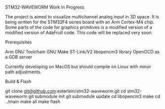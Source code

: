 STM32-WAVEWORM
Work In Progress

The project is aimed to visualize multichannel analog input in 3D space.
It is being written for the STM32F4 series board with an Arm Cortex-M4 chip.
Some parts of the code for graphics primitives is a modified version of a modified version of AdaFruit code. This code will be replaced very soon.

Prerequisites

Arm GNU Toolchain
GNU Make
ST-Link/V2
libopencm3 library
OpenOCD as a GDB server

Currently developing on MacOS but should compile on Linux with minor path adjustments.

Build & Flash

git clone git@github.com:esterlein/stm32-waveworm.git
cd stm32-waveworm
git submodule init
git submodule update
cd libopencm3
make
cd ../main
make all
make flash